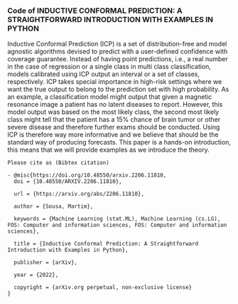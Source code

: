 ### Code of INDUCTIVE CONFORMAL PREDICTION: A STRAIGHTFORWARD INTRODUCTION WITH EXAMPLES IN PYTHON

Inductive Conformal Prediction (ICP) is a set of distribution-free and model agnostic algorithms
devised to predict with a user-defined confidence with coverage guarantee. Instead of having point
predictions, i.e., a real number in the case of regression or a single class in multi class classification,
models calibrated using ICP output an interval or a set of classes, respectively. ICP takes special
importance in high-risk settings where we want the true output to belong to the prediction set with
high probability. As an example, a classification model might output that given a magnetic resonance
image a patient has no latent diseases to report. However, this model output was based on the most
likely class, the second most likely class might tell that the patient has a 15% chance of brain tumor
or other severe disease and therefore further exams should be conducted. Using ICP is therefore way
more informative and we believe that should be the standard way of producing forecasts. This paper
is a hands-on introduction, this means that we will provide examples as we introduce the theory.

```
Please cite as (Bibtex citation)

- @misc{https://doi.org/10.48550/arxiv.2206.11810,
  doi = {10.48550/ARXIV.2206.11810},
  
  url = {https://arxiv.org/abs/2206.11810},
  
  author = {Sousa, Martim},
  
  keywords = {Machine Learning (stat.ML), Machine Learning (cs.LG), FOS: Computer and information sciences, FOS: Computer and information sciences},
  
  title = {Inductive Conformal Prediction: A Straightforward Introduction with Examples in Python},
  
  publisher = {arXiv},
  
  year = {2022},
  
  copyright = {arXiv.org perpetual, non-exclusive license}
}
```
